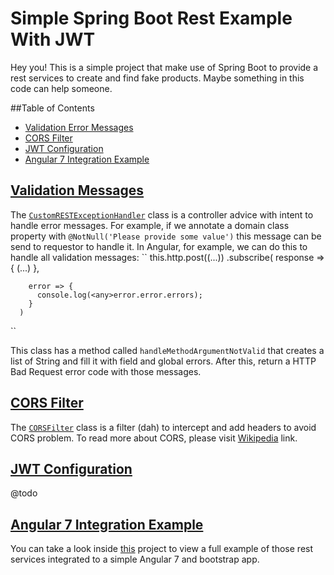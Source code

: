 
# Simple Spring Boot Rest Example With JWT

Hey you! This is a simple project that make use of Spring Boot to provide a rest services to create 
and find fake products. Maybe something in this code can help someone.

##Table of Contents
- [Validation Error Messages](#validation-messages)
- [CORS Filter](#cors-filter)
- [JWT Configuration](#jwt-configuration)
- [Angular 7 Integration Example](#angular7-example)

## <a href="#validation-messages">Validation Messages</a>
The <a href="/src/main/java/br/pedro/sandbox/springandangular/exception/CustomRESTExceptionHandler.java">`CustomRESTExceptionHandler`</a>
class is a controller advice with intent to handle error messages. For example, if 
we annotate a domain class property with `@NotNull('Please provide some value')` this 
message can be send to requestor to handle it. In Angular, for example, we can do this 
to handle all validation messages:
``
    this.http.post((...))
      .subscribe(
        response => {
          (...)
        },

        error => {
          console.log(<any>error.error.errors);
        }
      )
`` 

This class has a method called `handleMethodArgumentNotValid` that creates a list of 
String and fill it with field and global errors. After this, return a HTTP Bad Request 
error code with those messages.

## <a href="#cors-filter">CORS Filter</a>
The <a href="/src/main/java/br/pedro/sandbox/springandangular/config/CORSFilter.java">`CORSFilter`</a>
class is a filter (dah) to intercept and add headers to avoid CORS problem. To read 
more about CORS, please visit <a href="https://pt.wikipedia.org/wiki/Cross-origin_resource_sharing">Wikipedia</a>
link.

## <a href="#jwt-configuration">JWT Configuration</a>
@todo

## <a href="#angular7-example">Angular 7 Integration Example</a>
You can take a look inside <a href="github.com/pedrovitorlima/angular7-rest-consume-example">this</a> 
project to view a full example of those rest services integrated to a simple Angular 
7 and bootstrap app.
